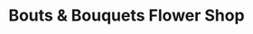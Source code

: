 ---
title: "Bouts & Bouquets Flower Shop"
url: /geneva/bouts-and-bouquets-flower-shop/
shop: florist
---